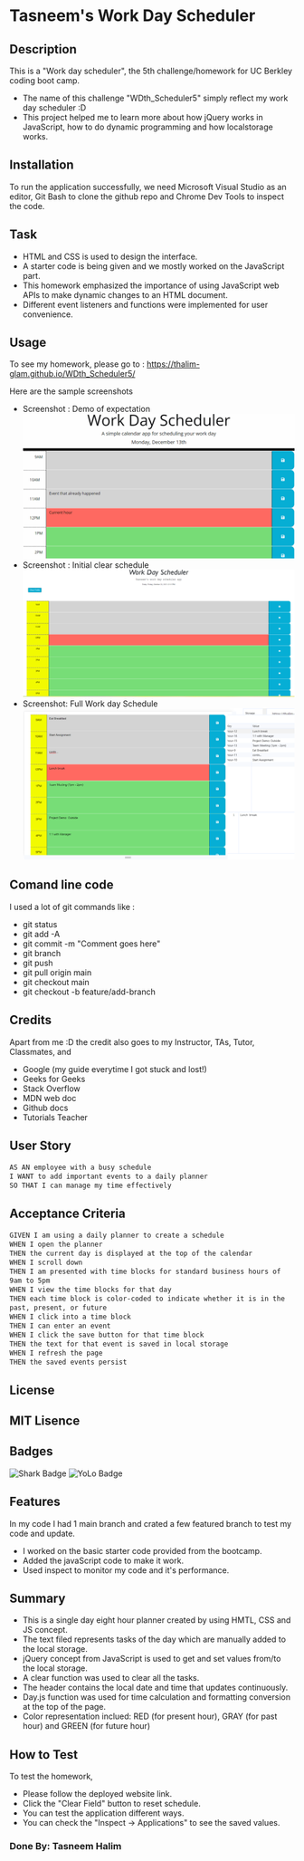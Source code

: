 # Tasneem's Work Day Scheduler 

## Description

This is a "Work day scheduler", the 5th challenge/homework for UC Berkley coding boot camp. 
- The name of this challenge "WDth_Scheduler5" simply reflect my work day scheduler :D
- This project helped me to learn more about how jQuery works in JavaScript, how to do dynamic programming and how localstorage works.
 
## Installation

To run the application successfully, we need Microsoft Visual Studio as an editor, Git Bash to clone the github repo and Chrome Dev Tools to inspect the code.

## Task 

-	HTML and CSS is used to design the interface.
-	A starter code is being given and we mostly worked on the JavaScript part.
-	This homework emphasized the importance of using JavaScript web APIs to make dynamic changes to an HTML document.
-	Different event listeners and functions were implemented for user convenience.

## Usage

To see my homework, please go to : https://thalim-glam.github.io/WDth_Scheduler5/

Here are the sample screenshots
- Screenshot : Demo of expectation
![Screenshot of GIF in starter code](./Assets/Demo.gif)
- Screenshot : Initial clear schedule
![Screenshot of Empty Schedule](./Assets/Screenshot_1.png)
- Screenshot: Full Work day Schedule 
![Screenshot of Full workday schedule](./Assets/Screenshot_2.png)

## Comand line code

I used a lot of git commands like :
- git status
- git add -A
- git commit -m "Comment goes here"
- git branch
- git push
- git pull origin main
- git checkout main
- git checkout -b feature/add-branch

## Credits

Apart from me :D the credit also goes to my Instructor, TAs, Tutor, Classmates, and 
- Google (my guide everytime I got stuck and lost!)
- Geeks for Geeks
- Stack Overflow
- MDN web doc
- Github docs
- Tutorials Teacher

## User Story

```
AS AN employee with a busy schedule
I WANT to add important events to a daily planner
SO THAT I can manage my time effectively
```

## Acceptance Criteria

```
GIVEN I am using a daily planner to create a schedule
WHEN I open the planner
THEN the current day is displayed at the top of the calendar
WHEN I scroll down
THEN I am presented with time blocks for standard business hours of 9am to 5pm
WHEN I view the time blocks for that day
THEN each time block is color-coded to indicate whether it is in the past, present, or future
WHEN I click into a time block
THEN I can enter an event
WHEN I click the save button for that time block
THEN the text for that event is saved in local storage
WHEN I refresh the page
THEN the saved events persist

```
## License

MIT Lisence
---

## Badges

![Shark Badge]( https://github.com/users/thalim-glam/achievements/pull-shark )
![YoLo Badge]( https://github.com/users/thalim-glam/achievements/yolo )

## Features

In my code I had 1 main branch and crated a few featured branch to test my code and update.
  - I worked on the basic starter code provided from the bootcamp.
  - Added the javaScript code to make it work.
  - Used inspect to monitor my code and it's performance.

## Summary
- This is a single day eight hour planner created by using HMTL, CSS and JS concept.
- The text filed represents tasks of the day which are manually added to the local storage.
- jQuery concept from JavaScript is used to get and set values from/to the local storage.
- A clear function was used to clear all the tasks.
- The header contains the local date and time that updates continuously.
- Day.js function was used for time calculation and formatting conversion at the top of the page.
- Color representation inclued: RED (for present hour), GRAY (for past hour) and GREEN (for future hour)

## How to Test

To test the homework, 
  - Please follow the deployed website link. 
  - Click the "Clear Field" button to reset schedule.
  - You can test the application different ways.
  - You can check the "Inspect -> Applications" to see the saved values.

### Done By: Tasneem Halim
